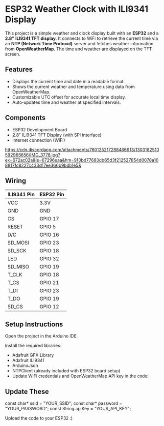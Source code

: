 # ESP32 Weather Clock with ILI9341 Display

This project is a simple weather and clock display built with an **ESP32** and a **2.8" ILI9341 TFT display**. It connects to WiFi to retrieve the current time via an **NTP (Network Time Protocol)** server and fetches weather information from **OpenWeatherMap**. The time and weather are displayed on the TFT screen.

## Features
- Displays the current time and date in a readable format.
- Shows the current weather and temperature using data from OpenWeatherMap.
- Customizable UTC offset for accurate local time display.
- Auto-updates time and weather at specified intervals.

## Components
- ESP32 Development Board
- 2.8" ILI9341 TFT Display (with SPI interface)
- Internet connection (WiFi)

https://cdn.discordapp.com/attachments/760125217288486913/1303162510592966656/IMG_3778.jpg?ex=672ac02a&is=67296eaa&hm=913bd77683db65d3f212527854d0078a108817fc8227c433d17ee366b9bdb1e5&

## Wiring

| ILI9341 Pin | ESP32 Pin   |
|-------------|-------------|
| VCC         | 3.3V        |
| GND         | GND         |
| CS          | GPIO 17     |
| RESET       | GPIO 5      |
| D/C         | GPIO 16     |
| SD_MOSI     | GPIO 23     |
| SD_SCK      | GPIO 18     |
| LED         | GPIO 32     |
| SD_MISO     | GPIO 19     |
| T_CLK       | GPIO 18     |
| T_CS        | GPIO 21     |
| T_DI        | GPIO 23     |
| T_DO        | GPIO 19     |
| SD_CS       | GPIO 12     |

## Setup Instructions
Open the project in the Arduino IDE.

Install the required libraries:

- Adafruit GFX Library
- Adafruit ILI9341
- ArduinoJson
- NTPClient (already included with ESP32 board setup)
- Update WiFi credentials and OpenWeatherMap API key in the code:
## Update These
const char* ssid = "YOUR_SSID";
const char* password = "YOUR_PASSWORD";
const String apiKey = "YOUR_API_KEY";

Upload the code to your ESP32 :)


